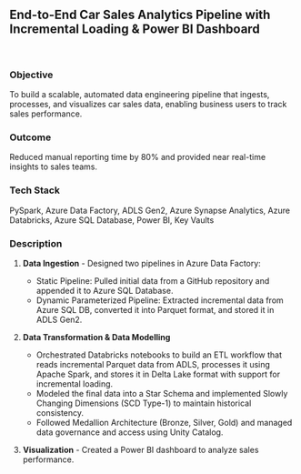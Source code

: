 ## **End-to-End Car Sales Analytics Pipeline with Incremental Loading & Power BI Dashboard**
<br>

### **Objective** 
 To build a scalable, automated data engineering pipeline that ingests, processes, and visualizes car sales data, enabling business users to track sales performance.

### **Outcome**
Reduced manual reporting time by 80% and provided near real-time insights to sales teams.

### **Tech Stack** 
PySpark, Azure Data Factory, ADLS Gen2, Azure Synapse Analytics, Azure Databricks, Azure SQL Database, Power BI, Key Vaults

### **Description**
1. **Data Ingestion** - Designed two pipelines in Azure Data Factory:
    - Static Pipeline: Pulled initial data from a GitHub repository and appended it to Azure SQL Database.
    - Dynamic Parameterized Pipeline: Extracted incremental data from Azure SQL DB, converted it into Parquet format, and stored it in ADLS Gen2.

2. **Data Transformation & Data Modelling**
    - Orchestrated Databricks notebooks to build an ETL workflow that reads incremental Parquet data from ADLS, processes it using Apache Spark, and stores it in Delta Lake format with support for incremental loading.
    - Modeled the final data into a Star Schema and implemented Slowly Changing Dimensions (SCD Type-1) to maintain historical consistency.
    - Followed Medallion Architecture (Bronze, Silver, Gold) and managed data governance and access using Unity Catalog.

3. **Visualization** - Created a Power BI dashboard to analyze sales performance.
